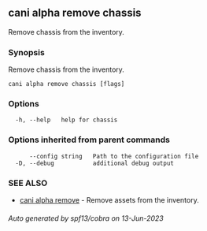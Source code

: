 ## cani alpha remove chassis

Remove chassis from the inventory.

### Synopsis

Remove chassis from the inventory.

```
cani alpha remove chassis [flags]
```

### Options

```
  -h, --help   help for chassis
```

### Options inherited from parent commands

```
      --config string   Path to the configuration file
  -D, --debug           additional debug output
```

### SEE ALSO

* [cani alpha remove](cani_alpha_remove.md)	 - Remove assets from the inventory.

###### Auto generated by spf13/cobra on 13-Jun-2023
